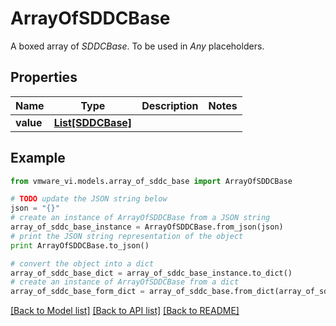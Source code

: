 # ArrayOfSDDCBase

A boxed array of *SDDCBase*. To be used in *Any* placeholders. 

## Properties
Name | Type | Description | Notes
------------ | ------------- | ------------- | -------------
**value** | [**List[SDDCBase]**](SDDCBase.md) |  | 

## Example

```python
from vmware_vi.models.array_of_sddc_base import ArrayOfSDDCBase

# TODO update the JSON string below
json = "{}"
# create an instance of ArrayOfSDDCBase from a JSON string
array_of_sddc_base_instance = ArrayOfSDDCBase.from_json(json)
# print the JSON string representation of the object
print ArrayOfSDDCBase.to_json()

# convert the object into a dict
array_of_sddc_base_dict = array_of_sddc_base_instance.to_dict()
# create an instance of ArrayOfSDDCBase from a dict
array_of_sddc_base_form_dict = array_of_sddc_base.from_dict(array_of_sddc_base_dict)
```
[[Back to Model list]](../README.md#documentation-for-models) [[Back to API list]](../README.md#documentation-for-api-endpoints) [[Back to README]](../README.md)


